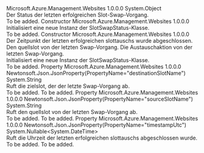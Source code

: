 <Type Name="SlotSwapStatus" FullName="Microsoft.Azure.Management.WebSites.Models.SlotSwapStatus">
  <TypeSignature Language="C#" Value="public class SlotSwapStatus" />
  <TypeSignature Language="ILAsm" Value=".class public auto ansi beforefieldinit SlotSwapStatus extends System.Object" />
  <TypeSignature Language="DocId" Value="T:Microsoft.Azure.Management.WebSites.Models.SlotSwapStatus" />
  <TypeSignature Language="VB.NET" Value="Public Class SlotSwapStatus" />
  <TypeSignature Language="F#" Value="type SlotSwapStatus = class" />
  <AssemblyInfo>
    <AssemblyName>Microsoft.Azure.Management.Websites</AssemblyName>
    <AssemblyVersion>1.0.0.0</AssemblyVersion>
  </AssemblyInfo>
  <Base>
    <BaseTypeName>System.Object</BaseTypeName>
  </Base>
  <Interfaces />
  <Docs>
    <summary>
            Der Status der letzten erfolgreichen Slot-Swap-Vorgang.
            </summary>
    <remarks>To be added.</remarks>
  </Docs>
  <Members>
    <Member MemberName=".ctor">
      <MemberSignature Language="C#" Value="public SlotSwapStatus ();" />
      <MemberSignature Language="ILAsm" Value=".method public hidebysig specialname rtspecialname instance void .ctor() cil managed" />
      <MemberSignature Language="DocId" Value="M:Microsoft.Azure.Management.WebSites.Models.SlotSwapStatus.#ctor" />
      <MemberSignature Language="VB.NET" Value="Public Sub New ()" />
      <MemberType>Constructor</MemberType>
      <AssemblyInfo>
        <AssemblyName>Microsoft.Azure.Management.Websites</AssemblyName>
        <AssemblyVersion>1.0.0.0</AssemblyVersion>
      </AssemblyInfo>
      <Parameters />
      <Docs>
        <summary>
            Initialisiert eine neue Instanz der SlotSwapStatus-Klasse.
            </summary>
        <remarks>To be added.</remarks>
      </Docs>
    </Member>
    <Member MemberName=".ctor">
      <MemberSignature Language="C#" Value="public SlotSwapStatus (Nullable&lt;DateTime&gt; timestampUtc = null, string sourceSlotName = null, string destinationSlotName = null);" />
      <MemberSignature Language="ILAsm" Value=".method public hidebysig specialname rtspecialname instance void .ctor(valuetype System.Nullable`1&lt;valuetype System.DateTime&gt; timestampUtc, string sourceSlotName, string destinationSlotName) cil managed" />
      <MemberSignature Language="DocId" Value="M:Microsoft.Azure.Management.WebSites.Models.SlotSwapStatus.#ctor(System.Nullable{System.DateTime},System.String,System.String)" />
      <MemberSignature Language="VB.NET" Value="Public Sub New (Optional timestampUtc As Nullable(Of DateTime) = null, Optional sourceSlotName As String = null, Optional destinationSlotName As String = null)" />
      <MemberSignature Language="F#" Value="new Microsoft.Azure.Management.WebSites.Models.SlotSwapStatus : Nullable&lt;DateTime&gt; * string * string -&gt; Microsoft.Azure.Management.WebSites.Models.SlotSwapStatus" Usage="new Microsoft.Azure.Management.WebSites.Models.SlotSwapStatus (timestampUtc, sourceSlotName, destinationSlotName)" />
      <MemberType>Constructor</MemberType>
      <AssemblyInfo>
        <AssemblyName>Microsoft.Azure.Management.Websites</AssemblyName>
        <AssemblyVersion>1.0.0.0</AssemblyVersion>
      </AssemblyInfo>
      <Parameters>
        <Parameter Name="timestampUtc" Type="System.Nullable&lt;System.DateTime&gt;" />
        <Parameter Name="sourceSlotName" Type="System.String" />
        <Parameter Name="destinationSlotName" Type="System.String" />
      </Parameters>
      <Docs>
        <param name="timestampUtc">Der Zeitpunkt der letzten erfolgreichen slottauschs wurde abgeschlossen.</param>
        <param name="sourceSlotName">Den quellslot von der letzten Swap-Vorgang.</param>
        <param name="destinationSlotName">Die Austauschaktion von der letzten Swap-Vorgang.</param>
        <summary>
            Initialisiert eine neue Instanz der SlotSwapStatus-Klasse.
            </summary>
        <remarks>To be added.</remarks>
      </Docs>
    </Member>
    <Member MemberName="DestinationSlotName">
      <MemberSignature Language="C#" Value="public string DestinationSlotName { get; }" />
      <MemberSignature Language="ILAsm" Value=".property instance string DestinationSlotName" />
      <MemberSignature Language="DocId" Value="P:Microsoft.Azure.Management.WebSites.Models.SlotSwapStatus.DestinationSlotName" />
      <MemberSignature Language="VB.NET" Value="Public ReadOnly Property DestinationSlotName As String" />
      <MemberSignature Language="F#" Value="member this.DestinationSlotName : string" Usage="Microsoft.Azure.Management.WebSites.Models.SlotSwapStatus.DestinationSlotName" />
      <MemberType>Property</MemberType>
      <AssemblyInfo>
        <AssemblyName>Microsoft.Azure.Management.Websites</AssemblyName>
        <AssemblyVersion>1.0.0.0</AssemblyVersion>
      </AssemblyInfo>
      <Attributes>
        <Attribute>
          <AttributeName>Newtonsoft.Json.JsonProperty(PropertyName="destinationSlotName")</AttributeName>
        </Attribute>
      </Attributes>
      <ReturnValue>
        <ReturnType>System.String</ReturnType>
      </ReturnValue>
      <Docs>
        <summary>
            Ruft die zielslot, der der letzte Swap-Vorgang ab.
            </summary>
        <value>To be added.</value>
        <remarks>To be added.</remarks>
      </Docs>
    </Member>
    <Member MemberName="SourceSlotName">
      <MemberSignature Language="C#" Value="public string SourceSlotName { get; }" />
      <MemberSignature Language="ILAsm" Value=".property instance string SourceSlotName" />
      <MemberSignature Language="DocId" Value="P:Microsoft.Azure.Management.WebSites.Models.SlotSwapStatus.SourceSlotName" />
      <MemberSignature Language="VB.NET" Value="Public ReadOnly Property SourceSlotName As String" />
      <MemberSignature Language="F#" Value="member this.SourceSlotName : string" Usage="Microsoft.Azure.Management.WebSites.Models.SlotSwapStatus.SourceSlotName" />
      <MemberType>Property</MemberType>
      <AssemblyInfo>
        <AssemblyName>Microsoft.Azure.Management.Websites</AssemblyName>
        <AssemblyVersion>1.0.0.0</AssemblyVersion>
      </AssemblyInfo>
      <Attributes>
        <Attribute>
          <AttributeName>Newtonsoft.Json.JsonProperty(PropertyName="sourceSlotName")</AttributeName>
        </Attribute>
      </Attributes>
      <ReturnValue>
        <ReturnType>System.String</ReturnType>
      </ReturnValue>
      <Docs>
        <summary>
            Ruft den quellslot von der letzten Swap-Vorgang ab.
            </summary>
        <value>To be added.</value>
        <remarks>To be added.</remarks>
      </Docs>
    </Member>
    <Member MemberName="TimestampUtc">
      <MemberSignature Language="C#" Value="public Nullable&lt;DateTime&gt; TimestampUtc { get; }" />
      <MemberSignature Language="ILAsm" Value=".property instance valuetype System.Nullable`1&lt;valuetype System.DateTime&gt; TimestampUtc" />
      <MemberSignature Language="DocId" Value="P:Microsoft.Azure.Management.WebSites.Models.SlotSwapStatus.TimestampUtc" />
      <MemberSignature Language="VB.NET" Value="Public ReadOnly Property TimestampUtc As Nullable(Of DateTime)" />
      <MemberSignature Language="F#" Value="member this.TimestampUtc : Nullable&lt;DateTime&gt;" Usage="Microsoft.Azure.Management.WebSites.Models.SlotSwapStatus.TimestampUtc" />
      <MemberType>Property</MemberType>
      <AssemblyInfo>
        <AssemblyName>Microsoft.Azure.Management.Websites</AssemblyName>
        <AssemblyVersion>1.0.0.0</AssemblyVersion>
      </AssemblyInfo>
      <Attributes>
        <Attribute>
          <AttributeName>Newtonsoft.Json.JsonProperty(PropertyName="timestampUtc")</AttributeName>
        </Attribute>
      </Attributes>
      <ReturnValue>
        <ReturnType>System.Nullable&lt;System.DateTime&gt;</ReturnType>
      </ReturnValue>
      <Docs>
        <summary>
            Ruft die Uhrzeit der letzten erfolgreichen slottauschs abgeschlossen wurde.
            </summary>
        <value>To be added.</value>
        <remarks>To be added.</remarks>
      </Docs>
    </Member>
  </Members>
</Type>